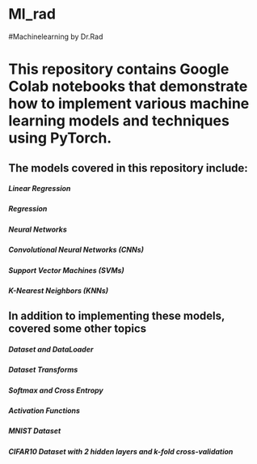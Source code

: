 # Ml_rad
#Machinelearning by Dr.Rad  

# This repository contains Google Colab notebooks that demonstrate how to implement various machine learning models and techniques using PyTorch. 

## The models covered in this repository include:  

##### Linear Regression  
#####  Regression  
##### Neural Networks  
##### Convolutional Neural Networks (CNNs)  
##### Support Vector Machines (SVMs)  
##### K-Nearest Neighbors (KNNs)  

## In addition to implementing these models, covered some other topics  

##### Dataset and DataLoader  
##### Dataset Transforms  
##### Softmax and Cross Entropy  
##### Activation Functions  
##### MNIST Dataset  
##### CIFAR10 Dataset with 2 hidden layers and k-fold cross-validation  




